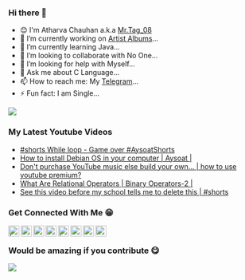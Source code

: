 ### Hi there 👋
- 😊 I'm Atharva Chauhan a.k.a [Mr.Tag_08](http://tagiswild.github.io)
- 🔭 I’m currently working on [Artist Albums](http://tagiswild.github.io/Artist-Albums)...
- 🌱 I’m currently learning Java...
- 👯 I’m looking to collaborate with No One...
- 🤔 I’m looking for help with Myself...
- 💬 Ask me about C Language...
- 📫 How to reach me: My [Telegram](http://t.me/MRTAG08)...
- ⚡ Fun fact: I am Single...


![](https://komarev.com/ghpvc/?username=TAGISWILD&color=blueviolet&style=plastic)

### My Latest Youtube Videos
<!-- YOUTUBE:START -->
- [#shorts While loop - Game over #AysoatShorts](https://www.youtube.com/watch?v=Y3L_xfVpuCE)
- [How to install Debian OS in your computer | Aysoat |](https://www.youtube.com/watch?v=QpIewgodC7o)
- [Don't purchase YouTube music else build your own... | how to use youtube premium?](https://www.youtube.com/watch?v=AoQ7Z-VmKMA)
- [What Are Relational Operators | Binary Operators-2 |](https://www.youtube.com/watch?v=SAr4Sy7CW20)
- [See this video before my school tells me to delete this | #shorts](https://www.youtube.com/watch?v=rMhOMQOTOdA)
<!-- YOUTUBE:END -->
### Get Connected With Me 😁
[<img align="left" alt="| Instagram" width="22px" src="https://cdn.jsdelivr.net/npm/simple-icons@v3/icons/instagram.svg" />](https://instagram.com/mr.tag_08)
[<img align="left" alt="ucguy4u | Twitter" width="22px" src="https://cdn.jsdelivr.net/npm/simple-icons@v3/icons/twitter.svg" />](https://twitter.com/ATHARVAK26)
[<img align="left" alt="ucguy4u | YouTube" width="22px" src="https://cdn.jsdelivr.net/npm/simple-icons@v3/icons/youtube.svg" />](https://www.youtube.com/channel/UCOH-KD7pGjspzUMwDchZjUw)
[<img align="left" alt="ucguy4u | YouTube" width="22px" src="https://cdn.jsdelivr.net/npm/simple-icons@3.13.0/icons/facebook.svg" />](https://facebook.com/mr.tag08)
[<img align="left" alt="| Instagram" width="22px" src="https://cdn.jsdelivr.net/npm/simple-icons@v3/icons/instagram.svg" />](https://instagram.com/mr.tag_08_pc)
[<img align="left" alt="ucguy4u | YouTube" width="22px" src="https://cdn.jsdelivr.net/npm/simple-icons@v3/icons/youtube.svg" />](https://www.youtube.com/channel/UCm3ENqOJ8IjAfHgk4UUf0CA)
[<img align="left" alt="ucguy4u | YouTube" width="22px" src="https://cdn.jsdelivr.net/npm/simple-icons@3.13.0/icons/telegram.svg" />](https://t.me/MRTAG08)
[<img align="left" alt="ucguy4u | YouTube" width="22px" src="https://cdn.jsdelivr.net/npm/simple-icons@3.13.0/icons/discord.svg" />](https://discord.gg/35gRezZMQ3)
<br>
### Would be amazing if you contribute 😋

<a href="https://www.buymeacoffee.com/mrtag08"><img src="https://img.buymeacoffee.com/button-api/?text=Buy me a coffee&emoji=&slug=mrtag08&button_colour=40DCA5&font_colour=ffffff&font_family=Cookie&outline_colour=000000&coffee_colour=FFDD00"></a>

